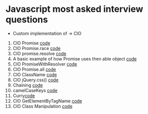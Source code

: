 # Javascript most asked interview questions

- Custom implementation of -> CIO

1. CIO Promise [code](./MyPromise.js)
2. CIO Promise.race [code](./promiseRace.js)
3. CIO promise.resolve [code](./promiseResolve.js)
4. A basic example of how Promise uses then able object [code](./promiseThenableImplementation.js)
5. CIO PromiseWithResolver [code](./promiseWithResolver.js)
6. CIO Promise.all [code](./promiseAll.js)
7. CIO ClassName [code](./className.js)
8. CIO jQuery.css() [code](./jQuery-css.js)
9. Chaining [code](./chaining.js)
10. camelCaseKeys [code](./camelCaseKeys.js)
11. Curry[code](./curry.js)
12. CIO GetElementByTagName [code](./getElementByTagName.js)
13. CIO Class Manipulation [code](./jQueryClassManipulation.js)

